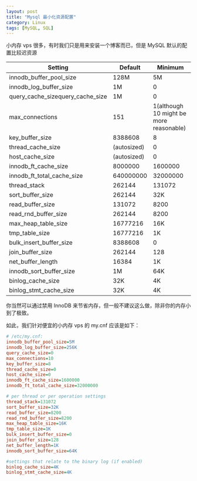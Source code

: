 ```yaml
---
layout: post
title: "Mysql 最小化资源配置"
category: Linux
tags: [MySQL, SQL]
---
```


小内存 vps 很多，有时我们只是用来安装一个博客而已，但是 MySQL 默认的配置比较迟资源

|Setting|Default|Minimum|
|---|---|---|
|innodb_buffer_pool_size|128M|5M|
|innodb_log_buffer_size|1M|0|
|query_cache_sizequery_cache_size|1M|0|
|max_connections|151|1(although 10 might be more reasonable)|
|key_buffer_size|8388608|8|
|thread_cache_size|(autosized)|0|
|host_cache_size|(autosized)|0|
|innodb_ft_cache_size|8000000|1600000|
|innodb_ft_total_cache_size|640000000|32000000|
|thread_stack|262144|131072|
|sort_buffer_size|262144|32K|
|read_buffer_size|131072|8200|
|read_rnd_buffer_size|262144|8200|
|max_heap_table_size|16777216|16K|
|tmp_table_size|16777216|1K|
|bulk_insert_buffer_size|8388608|0|
|join_buffer_size|262144|128|
|net_buffer_length|16384|1K|
|innodb_sort_buffer_size|1M|64K|
|binlog_cache_size|32K|4K|
|binlog_stmt_cache_size|32K|4K|

<!-- more -->

你当然可以通过禁用 InnoDB 来节省内存，但一般不建议这么做，除非你的内存小到了极致。

如此，我们针对便宜的小内存 vps 的 my.cnf 应该是如下：

```ini
# /etc/my.cnf:
innodb_buffer_pool_size=5M
innodb_log_buffer_size=256K
query_cache_size=0
max_connections=10
key_buffer_size=8
thread_cache_size=0
host_cache_size=0
innodb_ft_cache_size=1600000
innodb_ft_total_cache_size=32000000

# per thread or per operation settings
thread_stack=131072
sort_buffer_size=32K
read_buffer_size=8200
read_rnd_buffer_size=8200
max_heap_table_size=16K
tmp_table_size=1K
bulk_insert_buffer_size=0
join_buffer_size=128
net_buffer_length=1K
innodb_sort_buffer_size=64K

#settings that relate to the binary log (if enabled)
binlog_cache_size=4K
binlog_stmt_cache_size=4K
```
